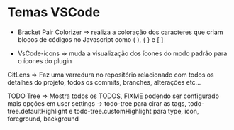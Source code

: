 # Temas VSCode

- Bracket Pair Colorizer => realiza a coloração dos caracteres que criam blocos de códigos no Javascript como ( ), { } e [ ] 

- VsCode-icons => muda a visualização dos ícones do modo padrão para o ícones do plugin

GitLens => Faz uma varredura no repositório relacionado com todos os detalhes do projeto, todos os commits, branches, alterações etc...

TODO Tree => Mostra todos os TODOS, FIXME podendo ser configurado mais opções em user settings -> todo-tree para cirar as tags, todo-tree.defaultHighlight e todo-tree.customHighlight para type, icon, foreground, background
